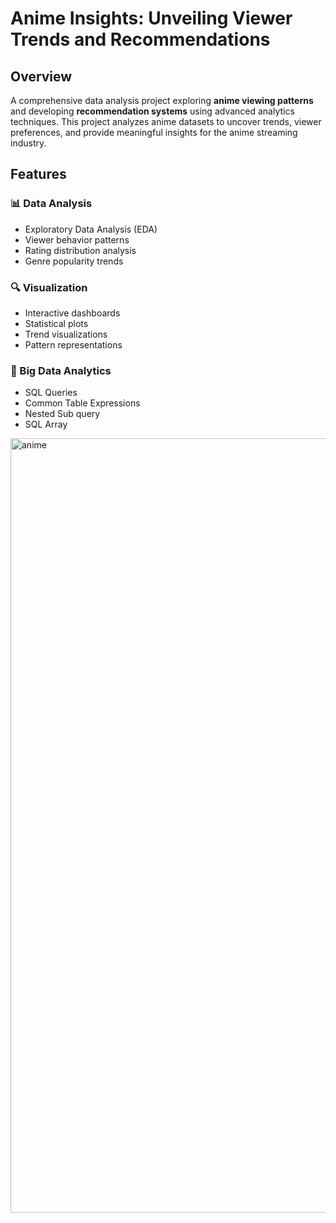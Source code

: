 # Anime Insights: Unveiling Viewer Trends and Recommendations

## Overview
A comprehensive data analysis project exploring **anime viewing patterns** and developing **recommendation systems** using advanced analytics techniques. This project analyzes anime datasets to uncover trends, viewer preferences, and provide meaningful insights for the anime streaming industry.

## Features

### 📊 Data Analysis
- Exploratory Data Analysis (EDA)  
- Viewer behavior patterns  
- Rating distribution analysis  
- Genre popularity trends  

### 🔍 Visualization
- Interactive dashboards  
- Statistical plots  
- Trend visualizations  
- Pattern representations  

### 🤖 Big Data Analytics
- SQL Queries
- Common Table Expressions 
- Nested Sub query 
- SQL Array

<img width="1239" alt="anime" src="https://github.com/user-attachments/assets/ab1655da-b0d9-4353-abad-fa2c618e18a1" />
